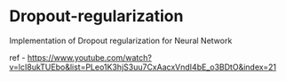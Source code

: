 # Dropout-regularization
Implementation of Dropout regularization for Neural Network 


ref - https://www.youtube.com/watch?v=lcI8ukTUEbo&list=PLeo1K3hjS3uu7CxAacxVndI4bE_o3BDtO&index=21
